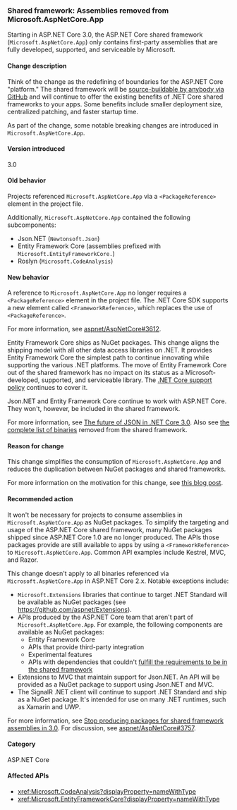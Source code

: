 ### Shared framework: Assemblies removed from Microsoft.AspNetCore.App

Starting in ASP.NET Core 3.0, the ASP.NET Core shared framework (`Microsoft.AspNetCore.App`) only contains first-party assemblies that are fully developed, supported, and serviceable by Microsoft. 

#### Change description

Think of the change as the redefining of boundaries for the ASP.NET Core "platform." The shared framework will be [source-buildable by anybody via GitHub](https://github.com/dotnet/source-build) and will continue to offer the existing benefits of .NET Core shared frameworks to your apps. Some benefits include smaller deployment size, centralized patching, and faster startup time.

As part of the change, some notable breaking changes are introduced in `Microsoft.AspNetCore.App`.

#### Version introduced

3.0

#### Old behavior

Projects referenced `Microsoft.AspNetCore.App` via a `<PackageReference>` element in the project file.

Additionally, `Microsoft.AspNetCore.App` contained the following subcomponents:

- Json.NET (`Newtonsoft.Json`)
- Entity Framework Core (assemblies prefixed with `Microsoft.EntityFrameworkCore.`)
- Roslyn (`Microsoft.CodeAnalysis`)

#### New behavior

A reference to `Microsoft.AspNetCore.App` no longer requires a `<PackageReference>` element in the project file. The .NET Core SDK supports a new element called
`<FrameworkReference>`, which replaces the use of `<PackageReference>`.

For more information, see [aspnet/AspNetCore#3612](https://github.com/aspnet/AspNetCore/issues/3612).

Entity Framework Core ships as NuGet packages. This change aligns the shipping model with all other data access libraries on .NET. It provides Entity Framework Core the simplest path to continue innovating while supporting the various .NET platforms. The move of Entity Framework Core out of the shared framework has no impact on its status as a Microsoft-developed, supported, and serviceable library. The [.NET Core support policy](https://www.microsoft.com/net/platform/support-policy) continues to cover it.

Json.NET and Entity Framework Core continue to work with ASP.NET Core. They won't, however, be included in the shared framework.

For more information, see [The future of JSON in .NET Core 3.0](https://github.com/dotnet/announcements/issues/90). Also see [the complete list of binaries](https://github.com/aspnet/AspNetCore/issues/3755) removed from the shared framework.

#### Reason for change

This change simplifies the consumption of `Microsoft.AspNetCore.App` and reduces the duplication between NuGet packages and shared frameworks.

For more information on the motivation for this change, see [this blog post](https://blogs.msdn.microsoft.com/webdev/2018/10/29/a-first-look-at-changes-coming-in-asp-net-core-3-0).

#### Recommended action

It won't be necessary for projects to consume assemblies in `Microsoft.AspNetCore.App` as NuGet packages. To simplify the targeting and usage of the ASP.NET Core shared framework, many NuGet packages shipped since ASP.NET Core 1.0 are no longer produced. The APIs those packages provide are still available to apps by using a `<FrameworkReference>` to `Microsoft.AspNetCore.App`. Common API examples include Kestrel, MVC, and Razor.

This change doesn't apply to all binaries referenced via `Microsoft.AspNetCore.App` in ASP.NET Core 2.x. Notable exceptions include:

- `Microsoft.Extensions` libraries that continue to target .NET Standard will be available as NuGet packages (see https://github.com/aspnet/Extensions).
- APIs produced by the ASP.NET Core team that aren't part of `Microsoft.AspNetCore.App`. For example, the following components are available as NuGet packages:
  - Entity Framework Core
  - APIs that provide third-party integration
  - Experimental features
  - APIs with dependencies that couldn't [fulfill the requirements to be in the shared framework](https://github.com/aspnet/AspNetCore/blob/4e44e5bcbedd961cc0d4f6b846699c7c494f5597/docs/SharedFramework.md)
- Extensions to MVC that maintain support for Json.NET. An API will be provided as a NuGet package to support using Json.NET and MVC.
- The SignalR .NET client will continue to support .NET Standard and ship as a NuGet package. It's intended for use on many .NET runtimes, such as Xamarin and UWP.

For more information, see [Stop producing packages for shared framework assemblies in 3.0](https://github.com/aspnet/AspNetCore/issues/3756). For discussion, see [aspnet/AspNetCore#3757](https://github.com/aspnet/AspNetCore/issues/3757).

#### Category

ASP.NET Core

#### Affected APIs

- <xref:Microsoft.CodeAnalysis?displayProperty=nameWithType>
- <xref:Microsoft.EntityFrameworkCore?displayProperty=nameWithType>

<!--

#### Affected APIs

- `N:Microsoft.CodeAnalysis`
- `N:Microsoft.EntityFrameworkCore`

-->
